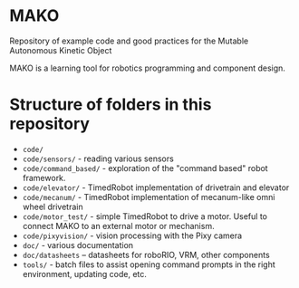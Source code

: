 # MAKO
Repository of example code and good practices for the Mutable Autonomous Kinetic Object

MAKO is a learning tool for robotics programming and component design.




# Structure of folders in this repository

* `code/`
* `code/sensors/` - reading various sensors
* `code/command_based/` - exploration of the "command based" robot framework.
* `code/elevator/` - TimedRobot implementation of drivetrain and elevator
* `code/mecanum/` - TimedRobot implementation of mecanum-like omni wheel drivetrain
* `code/motor_test/` - simple TimedRobot to drive a motor.  Useful to connect MAKO 
  to an external motor or mechanism.
* `code/pixyvision/` - vision processing with the Pixy camera
* `doc/` - various documentation
* `doc/datasheets` – datasheets for roboRIO, VRM, other components
* `tools/` - batch files to assist opening command prompts in the right environment, updating
code, etc.


